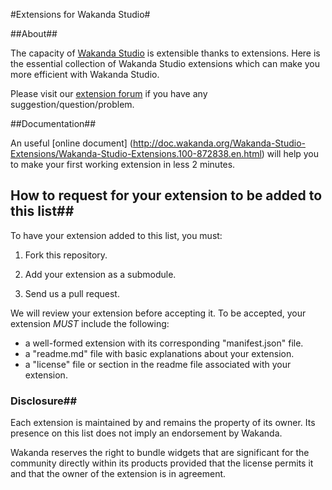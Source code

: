 #Extensions for Wakanda Studio#

##About##

The capacity of  [Wakanda Studio](http://wakanda.org) is extensible thanks to extensions. Here is the essential collection of Wakanda Studio extensions which can make you more efficient with Wakanda Studio.

Please visit our [extension forum](http://forum.wakanda.org/forumdisplay.php?27-Studio-Extensions) if you have any suggestion/question/problem.

##Documentation##

An useful [online document] (http://doc.wakanda.org/Wakanda-Studio-Extensions/Wakanda-Studio-Extensions.100-872838.en.html) will help you to make your first working extension in less 2 minutes.

## How to request for your extension to  be added to this list##

To have your extension added to this list, you must:

1. Fork this repository.

2. Add your extension as a submodule.

3. Send us a pull request.


We will review your extension before accepting it. To be accepted, your extension *MUST* include the following:

* a well-formed extension with its corresponding "manifest.json" file.
* a "readme.md" file with basic explanations about your extension.
* a "license" file or section in the readme file associated with your extension.

### Disclosure##

Each extension is maintained by and remains the property of its owner. Its presence on this list does not imply an endorsement by Wakanda.

Wakanda reserves the right to bundle widgets that are significant for the community directly within its products provided that the license permits it and that the owner of the extension is in agreement.
